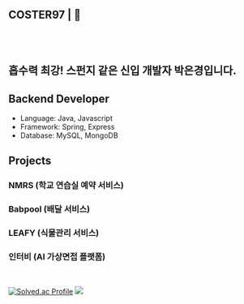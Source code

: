 ## COSTER97 | 🧽
<br></br>
## 흡수력 최강! 스펀지 같은 신입 개발자 박은경입니다.



## Backend Developer

- Language: Java, Javascript
- Framework: Spring, Express
- Database: MySQL, MongoDB

## Projects

### NMRS (학교 연습실 예약 서비스)
### Babpool (배달 서비스)
### LEAFY (식물관리 서비스)
### 인터비 (AI 가상면접 플랫폼)

<br>

<div align="start">


[![Solved.ac Profile](http://mazassumnida.wtf/api/v2/generate_badge?boj=dmsrud1501222)](https://solved.ac/dmsrud1501222/) <img src="http://mazandi.herokuapp.com/api?handle=dmsrud1501222&theme=dark"/>

<!--
**Coster97/Coster97** is a ✨ _special_ ✨ repository because its `README.md` (this file) appears on your GitHub profile.

Here are some ideas to get you started:

- 🔭 I’m currently working on ...
- 🌱 I’m currently learning ...
- 👯 I’m looking to collaborate on ...
- 🤔 I’m looking for help with ...
- 💬 Ask me about ...
- 📫 How to reach me: ...
- 😄 Pronouns: ...
- ⚡ Fun fact: ...
-->
